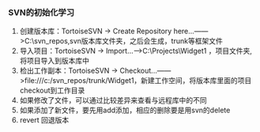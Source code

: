 ### SVN的初始化学习
1. 创建版本库：TortoiseSVN → Create Repository here...——>C:\svn_repos,svn版本库文件夹，之后会生成，trunk等框架文件
1. 导入项目：TortoiseSVN → Import...——>C:\Projects\Widget1 ，项目文件夹,将项目导入到版本库中
1. 检出工作副本：TortoiseSVN → Checkout...——>file:///c:/svn_repos/trunk/Widget1，新建工作空间，将版本库里面的项目checkout到工作目录
1. 如果修改了文件，可以通过比较差异来查看与远程库中的不同
1. 如果添加了新文件，要先用add添加，相应的删除要是用svn的delete
1. revert 回退版本
